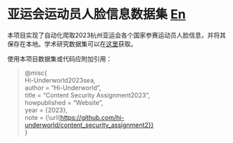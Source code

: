 # 亚运会运动员人脸信息数据集 [En](./README-en.md)

本项目实现了自动化爬取2023杭州亚运会各个国家参赛运动员人脸信息，并将其保存在本地。学术研究数据集可以在[这里](https://pan.baidu.com/s/1Y12ItNlPxkGIw1STZVA_rw?pwd=68hp )获取。


使用本项目数据集或代码应附加引用：
> @misc{<br />
Hi-Underworld2023sea,<br />
author = “Hi-Underworld”,<br />
title = “Content Security Assignment2023”,<br />
howpublished = “Website”,<br />
year = {2023},<br />
note = {\url{https://github.com/hi-underworld/content_security_assignment2}}<br />
}
